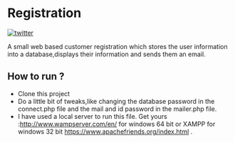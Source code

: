 # Registration

<a href="https://twitter.com/chattlanimohit"><img src="https://img.shields.io/badge/twitter-%40Chattlanimohit-blue.svg" alt="twitter"/></a>

A small web based customer registration which stores the user information into a database,displays their information and sends them an email.

## How to run ?

* Clone this project
* Do a little bit of tweaks,like changing the database password in the connect.php file and the mail and id password in the mailer.php file.
* I have used a local server to run this file. Get yours :http://www.wampserver.com/en/ for windows 64 bit or XAMPP for windows 32 bit https://www.apachefriends.org/index.html .




